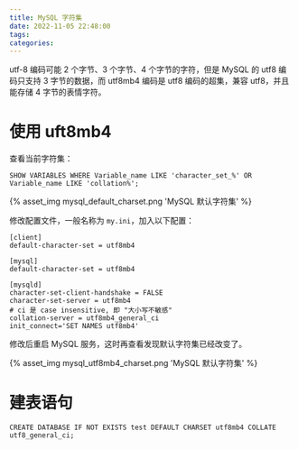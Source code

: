 ```yaml
---
title: MySQL 字符集
date: 2022-11-05 22:48:00
tags:
categories:
---
```


utf-8 编码可能 2 个字节、3 个字节、4 个字节的字符，但是 MySQL 的 utf8 编码只支持 3 字节的数据，而 utf8mb4 编码是 utf8 编码的超集，兼容 utf8，并且能存储 4 字节的表情字符。

<!--more-->

# 使用 uft8mb4

查看当前字符集：

```shell
SHOW VARIABLES WHERE Variable_name LIKE 'character_set_%' OR Variable_name LIKE 'collation%';
```

<div style="width: 32rem;">
{% asset_img mysql_default_charset.png 'MySQL 默认字符集' %}
</div>

修改配置文件，一般名称为 `my.ini`，加入以下配置：

```
[client]
default-character-set = utf8mb4

[mysql]
default-character-set = utf8mb4

[mysqld]
character-set-client-handshake = FALSE
character-set-server = utf8mb4
# ci 是 case insensitive, 即 "大小写不敏感"
collation-server = utf8mb4_general_ci
init_connect='SET NAMES utf8mb4'
```

修改后重启 MySQL 服务，这时再查看发现默认字符集已经改变了。

<div style="width: 32rem;">
{% asset_img mysql_utf8mb4_charset.png 'MySQL 默认字符集' %}
</div>

# 建表语句

```
CREATE DATABASE IF NOT EXISTS test DEFAULT CHARSET utf8mb4 COLLATE utf8_general_ci;
```
